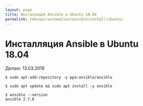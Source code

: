 ```yaml
---
layout: page
title: Инсталляция Ansible в Ubuntu 18.04
permalink: /devops/automation/ansible/install/ubuntu/
---
```


# Инсталляция Ansible в Ubuntu 18.04

Делаю: 13.03.2019

    $ sudo apt-add-repository -y ppa:ansible/ansible

    $ sudo apt update && sudo apt install -y ansible

    $ ansible --version
    ansible 2.7.8
